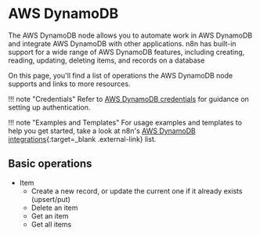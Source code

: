 # AWS DynamoDB

The AWS DynamoDB node allows you to automate work in AWS DynamoDB and integrate AWS DynamoDB with other applications. n8n has built-in support for a wide range of AWS DynamoDB features, including creating, reading, updating, deleting items, and records on a database

On this page, you'll find a list of operations the AWS DynamoDB node supports and links to more resources.

!!! note "Credentials"
   Refer to [AWS DynamoDB credentials](https://docs.n8n.io/integrations/builtin/credentials/aws/) for guidance on setting up authentication. 

!!! note "Examples and Templates"
   For usage examples and templates to help you get started, take a look at n8n's [AWS DynamoDB integrations](https://n8n.io/integrations/aws-dynamodb/){:target=_blank .external-link} list.



## Basic operations

* Item
  * Create a new record, or update the current one if it already exists (upsert/put)
  * Delete an item
  * Get an item
  * Get all items
